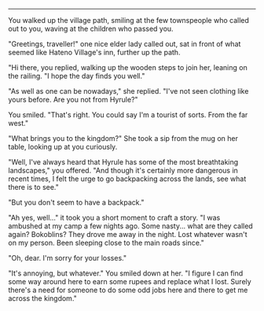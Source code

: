 ----

You walked up the village path, smiling at the few townspeople who called out to you, waving at the children who passed you.

"Greetings, traveller!" one nice elder lady called out, sat in front of what seemed like Hateno Village's inn, further up the path.

"Hi there, you replied, walking up the wooden steps to join her, leaning on the railing. "I hope the day finds you well."

"As well as one can be nowadays," she replied. "I've not seen clothing like yours before. Are you not from Hyrule?"

You smiled. "That's right. You could say I'm a tourist of sorts. From the far west."

"What brings you to the kingdom?" She took a sip from the mug on her table, looking up at you curiously.

"Well, I've always heard that Hyrule has some of the most breathtaking landscapes," you offered. "And though it's certainly more dangerous in recent times, I felt the urge to go backpacking across the lands, see what there is to see."

"But you don't seem to have a backpack."

"Ah yes, well..." it took you a short moment to craft a story. "I was ambushed at my camp a few nights ago. Some nasty... what are they called again? Bokoblins? They drove me away in the              night. Lost whatever wasn't on my person. Been sleeping close to the main roads since."

"Oh, dear. I'm sorry for your losses."

"It's annoying, but whatever." You smiled down at her. "I figure I can find some way around here to earn some rupees and replace what I lost. Surely there's a need for someone to do some odd jobs here and there to get me across the kingdom."